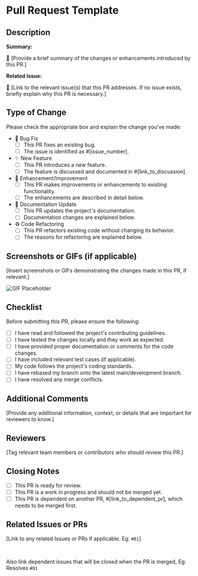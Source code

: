 # Pull Request Template

## Description

**Summary:**

🚀 [Provide a brief summary of the changes or enhancements introduced by this PR.]

**Related Issue:**

🔗 [Link to the relevant issue(s) that this PR addresses. If no issue exists, briefly explain why this PR is necessary.]

## Type of Change

Please check the appropriate box and explain the change you've made:

- 🐛 Bug Fix
  - [ ] This PR fixes an existing bug.
  - [ ] The issue is identified as #[issue_number].

- ✨ New Feature
  - [ ] This PR introduces a new feature.
  - [ ] The feature is discussed and documented in #[link_to_discussion].

- 🚀 Enhancement/Improvement
  - [ ] This PR makes improvements or enhancements to existing functionality.
  - [ ] The enhancements are described in detail below.

- 📝 Documentation Update
  - [ ] This PR updates the project's documentation.
  - [ ] Documentation changes are explained below.

- ♻️ Code Refactoring
  - [ ] This PR refactors existing code without changing its behavior.
  - [ ] The reasons for refactoring are explained below.

## Screenshots or GIFs (if applicable)

[Insert screenshots or GIFs demonstrating the changes made in this PR, if relevant.]

<!-- Replace with your GIF URL -->
![GIF Placeholder](https://via.placeholder.com/300)

## Checklist

Before submitting this PR, please ensure the following:

- [ ] I have read and followed the project's contributing guidelines.
- [ ] I have tested the changes locally and they work as expected.
- [ ] I have provided proper documentation or comments for the code changes.
- [ ] I have included relevant test cases (if applicable).
- [ ] My code follows the project's coding standards.
- [ ] I have rebased my branch onto the latest main/development branch.
- [ ] I have resolved any merge conflicts.

## Additional Comments

[Provide any additional information, context, or details that are important for reviewers to know.]

## Reviewers

[Tag relevant team members or contributors who should review this PR.]

## Closing Notes

- [ ] This PR is ready for review.
- [ ] This PR is a work in progress and should not be merged yet.
- [ ] This PR is dependent on another PR, #[link_to_dependent_pr], which needs to be merged first.

## Related Issues or PRs

[Link to any related Issues or PRs if applicable. Eg: `#01`]

<br>

Also link dependent issues that will be closed when the PR is merged, Eg: Resolves `#01`
